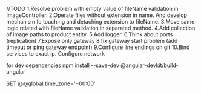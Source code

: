 //TODO
1.Resolve problem with empty value of fileName validation in ImageController.
2.Operate files without extension in name. And develop mechanism fo touching and detaching extension to fileName.
3.Move same logic related with fileName validation in separated method.
4.Add collection of image paths to product entity.
5.Add logger.
6.Think about ports (replication)
7.Expose only gateway
8.fix gateway start problem (add timeout or ping gateway endpoint)
9.Configure line endings on git
10.Bind services to exact ip. Configure network

for dev dependencies npm install --save-dev @angular-devkit/build-angular

SET @@global.time_zone='+00:00'